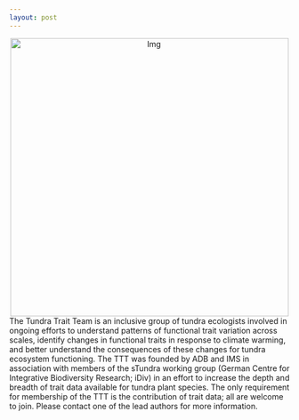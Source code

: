 ```yaml
---
layout: post
---
```

<center> <img src="{{ site.baseurl }}/img/SAB_fig1.png" alt="Img" style="width: 500px;"/> </center>
The Tundra Trait Team is an inclusive group of tundra ecologists involved in ongoing efforts to understand patterns of functional trait variation across scales, identify changes in functional traits in response to climate warming, and better understand the consequences of these changes for tundra ecosystem functioning. The TTT was founded by ADB and IMS in association with members of the sTundra working group (German Centre for Integrative Biodiversity Research; iDiv) in an effort to increase the depth and breadth of trait data available for tundra plant species. The only requirement for membership of the TTT is the contribution of trait data; all are welcome to join. Please contact one of the lead authors for more information.
